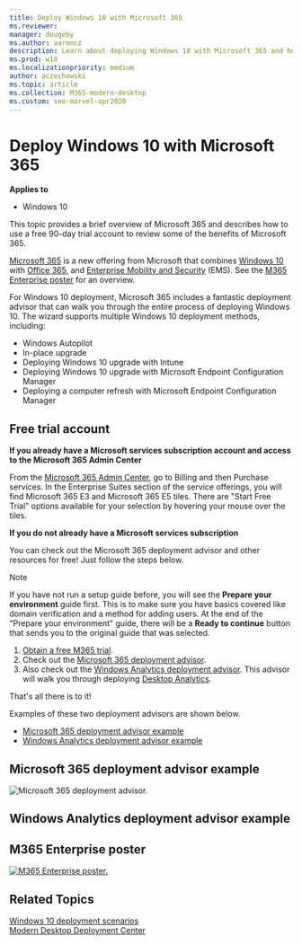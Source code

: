 ```yaml
---
title: Deploy Windows 10 with Microsoft 365
ms.reviewer: 
manager: dougeby
ms.author: aaroncz
description: Learn about deploying Windows 10 with Microsoft 365 and how to use a free 90-day trial account to review some of the benefits of Microsoft 365.
ms.prod: w10
ms.localizationpriority: medium
author: aczechowski
ms.topic: article
ms.collection: M365-modern-desktop
ms.custom: seo-marvel-apr2020
---
```


# Deploy Windows 10 with Microsoft 365

**Applies to**

-   Windows 10

This topic provides a brief overview of Microsoft 365 and describes how to use a free 90-day trial account to review some of the benefits of Microsoft 365.

[Microsoft 365](https://www.microsoft.com/microsoft-365) is a new offering from Microsoft that combines [Windows 10](https://www.microsoft.com/windows/features) with [Office 365](https://www.microsoft.com/microsoft-365/office-365), and [Enterprise Mobility and Security](https://www.microsoft.com/cloud-platform/enterprise-mobility-security) (EMS). See the [M365 Enterprise poster](#m365-enterprise-poster) for an overview.

For Windows 10 deployment, Microsoft 365 includes a fantastic deployment advisor that can walk you through the entire process of deploying Windows 10. The wizard supports multiple Windows 10 deployment methods, including:

- Windows Autopilot
- In-place upgrade
- Deploying Windows 10 upgrade with Intune
- Deploying Windows 10 upgrade with Microsoft Endpoint Configuration Manager
- Deploying a computer refresh with Microsoft Endpoint Configuration Manager

## Free trial account

**If you already have a Microsoft services subscription account and access to the Microsoft 365 Admin Center**

From the [Microsoft 365 Admin Center](https://portal.office.com), go to Billing and then Purchase services.
In the Enterprise Suites section of the service offerings, you will find Microsoft 365 E3 and Microsoft 365 E5 tiles.
There are "Start Free Trial" options available for your selection by hovering your mouse over the tiles.

**If you do not already have a Microsoft services subscription**

You can check out the Microsoft 365 deployment advisor and other resources for free! Just follow the steps below. 

>[!NOTE]
>If you have not run a setup guide before, you will see the **Prepare your environment** guide first. This is to make sure you have basics covered like domain verification and a method for adding users. At the end of the "Prepare your environment" guide, there will be a **Ready to continue** button that sends you to the original guide that was selected.

1. [Obtain a free M365 trial](/office365/admin/try-or-buy-microsoft-365).
2. Check out the [Microsoft 365 deployment advisor](https://aka.ms/microsoft365setupguide).
3. Also check out the [Windows Analytics deployment advisor](/mem/configmgr/desktop-analytics/overview). This advisor will walk you through deploying [Desktop Analytics](/mem/configmgr/desktop-analytics/overview). 

That's all there is to it! 

Examples of these two deployment advisors are shown below.

- [Microsoft 365 deployment advisor example](#microsoft-365-deployment-advisor-example)
- [Windows Analytics deployment advisor example](#windows-analytics-deployment-advisor-example)

## Microsoft 365 deployment advisor example
![Microsoft 365 deployment advisor.](images/m365da.png)

## Windows Analytics deployment advisor example


## M365 Enterprise poster

[![M365 Enterprise poster.](images/m365e.png)](https://aka.ms/m365eposter)

## Related Topics

[Windows 10 deployment scenarios](windows-10-deployment-scenarios.md)<br>
[Modern Desktop Deployment Center](/microsoft-365/enterprise/desktop-deployment-center-home)
